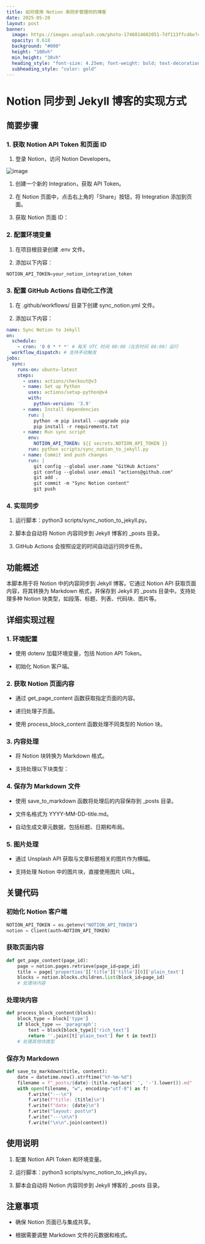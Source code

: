 ```yaml
---
title: 如何使用 Notion 来同步管理你的博客
date: 2025-05-20
layout: post
banner:
  image: https://images.unsplash.com/photo-1746014602051-7df113ffcd6e?crop=entropy&cs=tinysrgb&fit=max&fm=jpg&ixid=M3w2OTIwMzJ8MHwxfHJhbmRvbXx8fHx8fHx8fDE3NDc3NTA4ODd8&ixlib=rb-4.1.0&q=80&w=1080
  opacity: 0.618
  background: "#000"
  height: "100vh"
  min_height: "38vh"
  heading_style: "font-size: 4.25em; font-weight: bold; text-decoration: underline"
  subheading_style: "color: gold"
---
```


# Notion 同步到 Jekyll 博客的实现方式

## 简要步骤

### 1. 获取 Notion API Token 和页面 ID

1. 登录 Notion，访问 Notion Developers。

![image](https://prod-files-secure.s3.us-west-2.amazonaws.com/a7a0cc5a-89b9-4cda-8686-1fba0ca52f40/d19c1afe-dea5-4312-9333-786b0ba83054/image.png?X-Amz-Algorithm=AWS4-HMAC-SHA256&X-Amz-Content-Sha256=UNSIGNED-PAYLOAD&X-Amz-Credential=ASIAZI2LB4664NLPHEY3%2F20250520%2Fus-west-2%2Fs3%2Faws4_request&X-Amz-Date=20250520T142127Z&X-Amz-Expires=3600&X-Amz-Security-Token=IQoJb3JpZ2luX2VjEO7%2F%2F%2F%2F%2F%2F%2F%2F%2F%2FwEaCXVzLXdlc3QtMiJHMEUCIQDkpVtpnLo84wnvSWIhPl6czUGL68hjuk4pbEv3FaWDJgIgMYOtWxFGI1HvN4%2F2F77h6Lt5edNdgiTJ8kGRN7Q%2By6kqiAQIp%2F%2F%2F%2F%2F%2F%2F%2F%2F%2F%2FARAAGgw2Mzc0MjMxODM4MDUiDP4OtogmNsFYXGcuGircA4FJz06d9Qh3TP7XH%2Boa2U1ygp3dDCuRn%2FRwJ%2BF4ostxIKId7M15ltPBipo4DXtLZllBzagY%2B%2FDiEzQlTPSPNaWRrel7ofnrYItM1%2BFpAB3zv0h02he98sxhbkCzIlW%2F6oUBy%2FGvcQWuYyNlmrNcP5WMyckuUFTQgm97ZF3lDGidRMkpE7%2FBV%2F7pdjsIPgCvwo2WSBA7fmR7H15WJDBrio%2FJFTrUpQIfGNiPB4r7MfCO7n8B8QjGrUxgu2lN68gcFnW7z76AHANP2zDOTm6IZrd4TRIICihVDvue7JcovfGeUETCkU5cBNAnAWUzPNdg2C7Wl%2BF1lUGDg1oggWye9HOhfzugsFAXwRH6bBRAxpSOIPsGVX3%2B0L7s7qMGRwGi%2Ftu%2BMLJUTfuQnRP66sBiOVDMgRxieST%2Fvtixr4RnHfYLMjb0NJR9YeKNeZrdD0GzdM1y7TH1FESGsc2mC8I%2BEEBhz8tKZgxgUa2DYpCiy9N7ocL3WvfHN4PmWkwRDcU8ii7e240IF1wpNvORz250jCOy4%2BytJLgdc0z29ghgozQJPm2NCciW6o3e5QAmIprFpRF0iS%2BSvPxhzFUjt9nmP0HrEkINZ20FJflg8915P6IHORrFY57VlCH9ySg4MPSXssEGOqUBz8wNp3CnW9d7Uq7d4zvHQgRr1hDakkCtxUR8rzkOzGUgfvorIn6l2MxkHtWBmmiewGgii7x95I6GJzXLqyj5Ejp2UqSS4rG0rGJGXzfSeGg9XqE7TCCs0nIIEKNK0NOXsQj9f13Pmbq1CrO%2BYRdbHHi9aVJGzXP%2FJ0vlFI%2BUH1iGS0NXf74rhh7xnD%2BZkzwNjW4xyDHeisyMAo1VDT08CGeUaQX%2F&X-Amz-Signature=47756bd1d6c282bcd4c1a8bfd2f47ee660785373d5ceabae11d07d9f8a80554d&X-Amz-SignedHeaders=host&x-id=GetObject)

1. 创建一个新的 Integration，获取 API Token。

1. 在 Notion 页面中，点击右上角的「Share」按钮，将 Integration 添加到页面。

1. 获取 Notion 页面 ID：


### 2. 配置环境变量

1. 在项目根目录创建 .env 文件。

1. 添加以下内容：

```javascript
NOTION_API_TOKEN=your_notion_integration_token
```

### 3. 配置 GitHub Actions 自动化工作流

1. 在 .github/workflows/ 目录下创建 sync_notion.yml 文件。

1. 添加以下内容：

```yaml
name: Sync Notion to Jekyll
on:
  schedule:
    - cron: '0 0 * * *' # 每天 UTC 时间 00:00（北京时间 08:00）运行
  workflow_dispatch: # 支持手动触发
jobs:
  sync:
    runs-on: ubuntu-latest
    steps:
      - uses: actions/checkout@v3
      - name: Set up Python
        uses: actions/setup-python@v4
        with:
          python-version: '3.9'
      - name: Install dependencies
        run: |
          python -m pip install --upgrade pip
          pip install -r requirements.txt
      - name: Run sync script
        env:
          NOTION_API_TOKEN: ${{ secrets.NOTION_API_TOKEN }}
        run: python scripts/sync_notion_to_jekyll.py
      - name: Commit and push changes
        run: |
          git config --global user.name "GitHub Actions"
          git config --global user.email "actions@github.com"
          git add .
          git commit -m "Sync Notion content"
          git push
```

### 4. 实现同步

1. 运行脚本：python3 scripts/sync_notion_to_jekyll.py。

1. 脚本会自动将 Notion 内容同步到 Jekyll 博客的 _posts 目录。

1. GitHub Actions 会按照设定的时间自动运行同步任务。

## 功能概述

本脚本用于将 Notion 中的内容同步到 Jekyll 博客。它通过 Notion API 获取页面内容，将其转换为 Markdown 格式，并保存到 Jekyll 的 _posts 目录中。支持处理多种 Notion 块类型，如段落、标题、列表、代码块、图片等。

## 详细实现过程

### 1. 环境配置

- 使用 dotenv 加载环境变量，包括 Notion API Token。

- 初始化 Notion 客户端。

### 2. 获取 Notion 页面内容

- 通过 get_page_content 函数获取指定页面的内容。

- 递归处理子页面。

- 使用 process_block_content 函数处理不同类型的 Notion 块。

### 3. 内容处理

- 将 Notion 块转换为 Markdown 格式。

- 支持处理以下块类型：


### 4. 保存为 Markdown 文件

- 使用 save_to_markdown 函数将处理后的内容保存到 _posts 目录。

- 文件名格式为 YYYY-MM-DD-title.md。

- 自动生成文章元数据，包括标题、日期和布局。

### 5. 图片处理

- 通过 Unsplash API 获取与文章标题相关的图片作为横幅。

- 支持处理 Notion 中的图片块，直接使用图片 URL。

## 关键代码

### 初始化 Notion 客户端

```python
NOTION_API_TOKEN = os.getenv("NOTION_API_TOKEN")
notion = Client(auth=NOTION_API_TOKEN)
```

### 获取页面内容

```python
def get_page_content(page_id):
    page = notion.pages.retrieve(page_id=page_id)
    title = page['properties']['title']['title'][0]['plain_text']
    blocks = notion.blocks.children.list(block_id=page_id)
    # 处理块内容
```

### 处理块内容

```python
def process_block_content(block):
    block_type = block['type']
    if block_type == 'paragraph':
        text = block[block_type]['rich_text']
        return ''.join([t['plain_text'] for t in text])
    # 处理其他块类型
```

### 保存为 Markdown

```python
def save_to_markdown(title, content):
    date = datetime.now().strftime("%Y-%m-%d")
    filename = f"_posts/{date}-{title.replace(' ', '-').lower()}.md"
    with open(filename, "w", encoding="utf-8") as f:
        f.write("---\n")
        f.write(f"title: {title}\n")
        f.write(f"date: {date}\n")
        f.write("layout: post\n")
        f.write("---\n\n")
        f.write("\n\n".join(content))
```

## 使用说明

1. 配置 Notion API Token 和环境变量。

1. 运行脚本：python3 scripts/sync_notion_to_jekyll.py。

1. 脚本会自动将 Notion 内容同步到 Jekyll 博客的 _posts 目录。

## 注意事项

- 确保 Notion 页面已与集成共享。

- 根据需要调整 Markdown 文件的元数据和格式。
